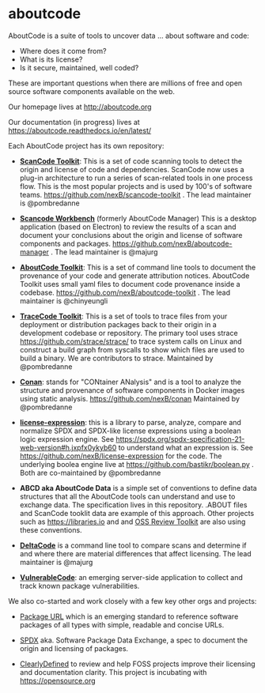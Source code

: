 # aboutcode

AboutCode is a suite of tools to uncover data ... about software and code:

 - Where does it come from?
 - What is its license?
 - Is it secure, maintained, well coded?

These are important questions when there are millions of free and open source software components available on the web.

Our homepage lives at http://aboutcode.org

Our documentation (in progress) lives at https://aboutcode.readthedocs.io/en/latest/ 

Each AboutCode project has its own repository:

- **[ScanCode Toolkit](https://github.com/nexB/scancode-toolkit)**: This is a set of code scanning tools to detect the origin and license of code and dependencies. ScanCode now uses a plug-in architecture to run a series of scan-related tools in one process flow. This is the most popular projects and is used by 100's of software teams. https://github.com/nexB/scancode-toolkit . The lead maintainer is @pombredanne

- **[Scancode Workbench](https://github.com/nexB/scancode-workbench)** 
(formerly AboutCode Manager) This is a desktop application (based on Electron) to review the results of a scan and document your conclusions about the origin and license of software components and packages. https://github.com/nexB/aboutcode-manager . The lead maintainer is @majurg

- **[AboutCode Toolkit](https://github.com/nexB/aboutcode-toolkit)**: This is a set of command line tools to document the provenance of your code and generate attribution notices.  AboutCode Toolkit uses small yaml files to document code provenance inside a codebase. https://github.com/nexB/aboutcode-toolkit . The lead maintainer is @chinyeungli

- **[TraceCode Toolkit](https://github.com/nexB/tracecode-toolkit)**: This is a set of tools to trace files from your deployment or distribution packages back to their origin in a development codebase or repository.  The primary tool uses strace https://github.com/strace/strace/ to trace system calls on Linux and construct a build graph from syscalls to show which files are used to build a binary. We are contributors to strace. Maintained by @pombredanne

- **[Conan](https://github.com/nexB/conan)**: stands for "CONtainer ANalysis" and is a tool to analyze the structure and provenance of software components in Docker images using static analysis. https://github.com/nexB/conan Maintained by @pombredanne

- **[license-expression](https://github.com/nexB/license-expression/)**: this is a library to parse, analyze, compare and normalize SPDX and SPDX-like license expressions using a boolean logic expression engine. See https://spdx.org/spdx-specification-21-web-version#h.jxpfx0ykyb60 to understand what an expression is. See https://github.com/nexB/license-expression for the code. The underlying boolea engine live at https://github.com/bastikr/boolean.py . Both are co-maintained by @pombredanne

- **ABCD aka AboutCode Data** is a simple set of conventions to define data structures that all the AboutCode tools can understand and use to exchange data. The specification lives in this repository. .ABOUT files and ScanCode tooklit data are example of this approach. Other projects such as https://libraries.io and and [OSS Review Toolkit](https://github.com/heremaps/oss-review-toolkit) are also using these conventions. 

- **[DeltaCode](https://github.com/nexB/deltacode)** is a command line
tool to compare scans and determine if and where there are material
differences that affect licensing. The lead maintainer is @majurg

- **[VulnerableCode](https://github.com/nexB/vulnerablecode)**: an emerging
server-side application to collect and track known package vulnerabilities.


We also co-started and work closely with a few key other orgs and projects:

- [Package URL](https://github.com/package-url)  which is an emerging
standard to reference software packages of all types with simple, readable and
concise URLs.

- [SPDX](http://SPDX.org) aka. Software Package Data Exchange, a spec to
document the origin and licensing of packages.

- [ClearlyDefined](https://ClearlyDefined.io) to review and help FOSS projects
improve their licensing and documentation clarity. This project is incubating
with https://opensource.org
